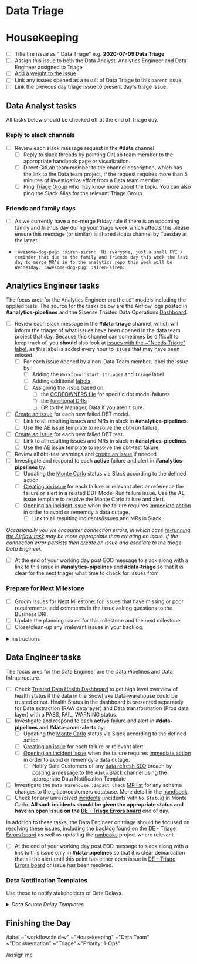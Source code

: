 # Data Triage 

<!--
Please complete all items. Ask questions in the #data slack channel
--->

# Housekeeping 
* [ ] Title the issue as "<ISO date> Data Triage" e.g. **2020-07-09 Data Triage**
* [ ] Assign this issue to both the Data Analyst, Analytics Engineer and Data Engineer assigned to Triage 
* [ ] [Add a weight to the issue](https://about.gitlab.com/handbook/business-ops/data-team/how-we-work/#issue-pointing)
* [ ] Link any issues opened as a result of Data Triage to this `parent` issue. 
* [ ] Link the previous day triage issue to present day's triage issue.
## Data Analyst tasks
All tasks below should be checked off at the end of Triage day. 

### Reply to slack channels 
* [ ] Review each slack message request in the **#data** channel 
    - [ ] Reply to slack threads by pointing GitLab team member to the appropriate handbook page or visualization.
    - [ ] Direct GitLab team member to the channel description, which has the link to the Data team project, if the request requires more than 5 minutes of investigative effort from a Data team member.
    - [ ] Ping [Triage Group](https://about.gitlab.com/handbook/business-technology/data-team/how-we-work/triage/#enterprise-data-program-triage-instructions) who may know more about the topic. You can also ping the Slack Alias for the relevant Triage Group.

### Friends and family days
* [ ] As we currently have a no-merge Friday rule if there is an upcoming family and friends day during your triage week which affects this please ensure this message (or similar) is shared #data channel by Tuesday at the latest: 
* ```:awesome-dog-pug: :siren-siren:  Hi everyone, just a small FYI / reminder that due to the family and friends day this week the last day to merge MR’s in to the analytics repo this week will be Wednesday. :awesome-dog-pug: :siren-siren:```

## Analytics Engineer tasks

The focus area for the Analytics Engineer are the `DBT` models including the applied tests. The source for the tasks below are the Airflow logs posted in **#analytics-pipelines** and the Sisense Trusted Data Operations [Dashboard](https://app.periscopedata.com/app/gitlab/756199/TD:-Trusted-Data-Operations-Dashboard). 

* [ ] Review each slack message in the **#data-triage** channel, which will inform the triager of what issues have been opened in the data team project that day.  Because this channel can sometimes be difficult to keep track of, you **should** also look at [issues with the ~"Needs Triage" label](https://gitlab.com/gitlab-data/analytics/-/issues?label_name%5B%5D=Needs+Triage&scope=all&state=opened), as this label is added every hour to issues that may have been missed.
    - [ ] For each issue opened by a non-Data Team member, label the issue by: 
        - [ ] Adding the `Workflow::start (triage)` and `Triage` label
        - [ ] Adding additional [labels](https://about.gitlab.com/handbook/business-ops/data-team/how-we-work/#issue-labeling)
        - [ ] Assigning the issue based on:
            - [ ] the [CODEOWNERS file](https://gitlab.com/gitlab-data/analytics/blob/master/CODEOWNERS) for specific dbt model failures 
            - [ ] the [functional DRIs](https://about.gitlab.com/handbook/business-ops/data-team/organization/#team-organization)
            - [ ] OR to the  Manager, Data if you aren't sure. 

* [ ] [Create an issue](https://gitlab.com/gitlab-data/analytics/issues/new?issuable_template=Triage%3A%20Errors%20AE) for each new failed DBT model.
    * [ ] Link to all resulting issues and MRs in slack in **#analytics-pipelines**. 
    * [ ] Use the AE issue template to resolve the dbt-run failure.
* [ ] [Create an issue](https://gitlab.com/gitlab-data/analytics/issues/new?issuable_template=Triage%3A%20Errors%20AE) for each new failed DBT test.
    * [ ] Link to all resulting issues and MRs in slack in **#analytics-pipelines**
    * [ ] Use the AE issue template to resolve the dbt-test failure.
* [ ] Review all dbt-test warnings and [create an issue](https://gitlab.com/gitlab-data/analytics/issues/new?issuable_template=Triage%3A%20Errors%20AE) if needed
* [ ] Investigate and respond to each **active** failure and alert in **#analytics-pipelines** by:
    * [ ] Updating the [Monte Carlo](https://getmontecarlo.com/monitors) status via Slack according to the defined action
    * [ ] [Creating an issue](https://gitlab.com/gitlab-data/analytics/issues/new?issuable_template=Triage%3A%20Errors%20AE) for each failure or relevant alert or reference the failure or alert in a related DBT Model Run failure issue. Use the AE issue template to resolve the Monte Carlo failure and alert. 
    * [ ] [Opening an incident issue](https://gitlab.com/gitlab-data/analytics/-/issues/new?issuable_template=%5BReport%5D%20Incident%20Template&issue[issue_type]=incident) when the failure requires [immediate action](https://about.gitlab.com/handbook/business-technology/data-team/how-we-work/#incidents) in order to avoid or rememdy a data outage.
        * [ ] Link to all resulting incidents/issues and MRs in Slack

*Occasionally you we encounter connection errors, in which case [re-running the Airflow task](https://airflow.apache.org/docs/apache-airflow/1.10.15/dag-run.html#re-run-tasks) may be more appropriate than creating an issue. If the connection error persists then create an issue and escalate to the triage Data Engineer.*

* [ ] At the end of your working day post EOD message to slack along with a link to this issue in **#analytics-pipelines** and **#data-triage** so that it is clear for the next triager what time to check for issues from.

### Prepare for Next Milestone 
* [ ] Groom Issues for Next Milestone: for issues that have missing or poor requirements, add comments in the issue asking questions to the Business DRI. 
* [ ] Update the planning issues for this milestone and the next milestone 
* [ ] Close/clean-up any irrelevant issues in your backlog. 

<details>
<summary>instructions</summary>

``` 
dbt-test errors: <Link to airflow log> 

Completed with x errors and x warnings:

##### Existing errors 
| Issue | Error | 
| ----- | ----- | 

##### New errors 
| Issue | Error | 
| ----- | ----- |

##### Warnings
| Warning | 
| ------- |
```

* Quick procedure to cleanup the log:
  1. Open any text editor with a regex find and replace; run through the below strings doing a find and replace for all: 
        * `^(?!.*(Failure in test|Database error|Warning)).*$`
        * `^\[\d{4}-\d{2}-\d{2} \d{2}:\d{2}:\d{2},\d{3}\] INFO - b'\\x1b\[0m`
        * `\\n'`
        * `^\R`
  2. In order, each of these lines: 
     1. Removes all lines without Database Failure or Test Failure
     2. Removes date and INFO from each line 
     3. Removes extra characters from the end of the string
     4. Removes empty lines

</details>


## Data Engineer tasks

The focus area for the Data Engineer are the Data Pipelines and Data Infrastructure. 
* [ ] Check [Trusted Data Health Dashboard](https://app.periscopedata.com/app/gitlab/891891/TD:-Trusted-Data-Health-Dashboard) to get high level overview of health status if the data in the Snowflake Data-warehouse could be trusted or not. Health Status in the dashboard is presented separately for Data extraction (RAW data layer) and Data transformation (Prod data layer) with a PASS, FAIL, WARNING status.
* [ ] Investigate and respond to each **active** failure and alert in **#data-pipelines** and **#data-prom-alerts** by:
    * [ ] Updating the [Monte Carlo](https://getmontecarlo.com/monitors) status via Slack according to the defined action
    * [ ] [Creating an issue](https://gitlab.com/gitlab-data/analytics/issues/new?issuable_template=Triage%3A%20Errors%20DE) for each failure or relevant alert.
    * [ ] [Opening an incident issue](https://gitlab.com/gitlab-data/analytics/-/issues/new?issuable_template=%5BReport%5D%20Incident%20Template&issue[issue_type]=incident) when the failure requires [immediate action](https://about.gitlab.com/handbook/business-technology/data-team/how-we-work/#incidents) in order to avoid or rememdy a data outage.
       * [ ] Notify Data Customers of any [data refresh SLO](https://about.gitlab.com/handbook/business-technology/data-team/platform/#extract-and-load) breach by posting a message to the `#data` Slack channel using the appropriate Data Notification Template
* [ ] Investigate the `Data Warehouse::Impact Check` [MR list](https://gitlab.com/groups/gitlab-org/-/merge_requests?scope=all&state=all&label_name[]=Data%20Warehouse%3A%3AImpact%20Check&draft=no&approved_by_usernames[]=Any) for any schema changes to the gitlab/customers database. More detail in the [handbook](https://about.gitlab.com/handbook/business-technology/data-team/how-we-work/triage/#gitlabcom-databases-structure-changes).
* [ ] Check for any unresolved [incidents](https://getmontecarlo.com/incidents?include-normalized=false&types=freshness_anomaly%2Cvolume_anomaly%2Cdimension_anomaly%2Cfield_metrics_anomaly%2CDBT_ERRORS%2Cfreshness_sli_rule_breach%2Cvolume_sli_rule_breach%2Csql_rule_breach) (incidents with `No Status`) in Monte Carlo. **All such incidents should be given the appropriate status and have an open issue on the [DE - Triage Errors board](https://gitlab.com/groups/gitlab-data/-/boards/1917859)** end of day.

In addition to these tasks, the Data Engineer on triage should be focused on resolving these issues, including the backlog found on the [DE - Triage Errors board](https://gitlab.com/groups/gitlab-data/-/boards/1917859) as well as updating the [runbooks](https://gitlab.com/gitlab-data/runbooks) project where relevant.

* [ ] At the end of your working day post EOD message to slack along with a link to this issue only in **#data-pipelines**  so that it is clear demarcation that all the alert until this point has either open issue in [DE - Triage Errors board](https://gitlab.com/groups/gitlab-data/-/boards/1917859) or  issue has been resolved.  

### Data Notification Templates

Use these to notify stakeholders of Data Delays.

<details>
<summary><i>Data Source Delay Templates</i></summary>

Post notices to #data and cross-post to #whats-happening-at-gitlab

#### GitLab.com

Follow the [runbook](https://gitlab.com/gitlab-data/runbooks/-/blob/main/Gitlab_dotcom/Gitlab_DB_recreation_failure.md) for the communication around GitLab.com data incidents.

#### Salesforce

Message: We have identified a delay in the `Salesforce` data refresh and this problem potentially impacts any Sales related KPIs or SiSense dashboards. We are actively working on a resolution and will provide an update once the KPIs and SiSense dashboards have been brought up-to-date.

The `Salesforce` data in the warehouse and downstream models is accurate as of YYYY-MM-DD HH:MM UTC (HH:MM PST).

The DRI for this incident is `@username`.

The link to the Data Team Incident issue is <link>

`CC @Jake Bielecki, @Jack, @Craig Mestel @product-analysts @datateam`

#### Zuora

Message: We have identified a delay in the `Zuora` data refresh and this problem potentially impacts any Financial KPIs or SiSense dashboards. We are actively working on a resolution and will provide an update once the KPIs and SiSense dashboards have been brought up-to-date.

The `Zuora` data in the warehouse and downstream models is accurate as of YYYY-MM-DD HH:MM UTC (HH:MM PST).

The DRI for this incident is `@username`.

The link to the Data Team Incident issue is <link>

`CC @Jake Bielecki,  @Jack, @Craig Mestel @product-analysts @datateam`

#### General

We have identified a delay in the `DATA SOURCE` data refresh. We are actively working on a resolution and will provide an update once data has been brought up-to-date.

The `DATA SOURCE` data in the warehouse and downstream models is accurate as of YYYY-MM-DD HH:MM UTC (HH:MM PST).

The DRI for this incident is `@username`.

The link to the Data Team Incident issue is <link>

</details>


## Finishing the Day


/label ~"workflow::In dev" ~"Housekeeping" ~"Data Team" ~"Documentation" ~"Triage" ~"Priority::1-Ops"

/assign me
